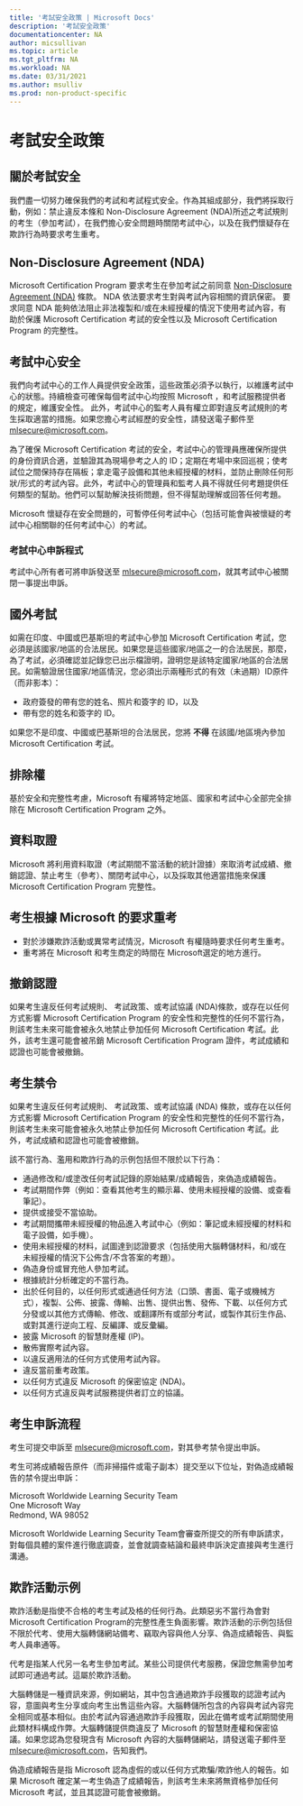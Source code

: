 ```yaml
---
title: '考試安全政策 | Microsoft Docs'
description: '考試安全政策' 
documentationcenter: NA 
author: micsullivan
ms.topic: article
ms.tgt_pltfrm: NA
ms.workload: NA
ms.date: 03/31/2021
ms.author: msulliv
ms.prod: non-product-specific
---
```

# 考試安全政策

## 關於考試安全

我們盡一切努力確保我們的考試和考試程式安全。作為其組成部分，我們將採取行動，例如：禁止違反本條和 Non-Disclosure Agreement (NDA)所述之考試規則的考生（參加考試），在我們擔心安全問題時關閉考試中心，以及在我們懷疑存在欺詐行為時要求考生重考。

## Non-Disclosure Agreement (NDA)

Microsoft Certification Program 要求考生在參加考試之前同意 [Non-Disclosure Agreement (NDA)](/learn/certifications/microsoft-exam-non-disclosure-agreement) 條款。 NDA 依法要求考生對與考試內容相關的資訊保密。 要求同意 NDA 能夠依法阻止非法複製和/或在未經授權的情況下使用考試內容，有助於保護 Microsoft Certification 考試的安全性以及 Microsoft Certification Program 的完整性。

## 考試中心安全

我們向考試中心的工作人員提供安全政策，這些政策必須予以執行，以維護考試中心的狀態。持續檢查可確保每個考試中心均按照 Microsoft ，和考試服務提供者的規定，維護安全性。 此外，考試中心的監考人員有權立即對違反考試規則的考生採取適當的措施。如果您擔心考試經歷的安全性，請發送電子郵件至 [mlsecure@microsoft.com](mailto:mlsecure@microsoft.com)。

為了確保 Microsoft Certification 考試的安全，考試中心的管理員應確保所提供的身份資訊合適，並驗證其為現場參考之人的 ID；定期在考場中來回巡視；使考試位之間保持存在隔板；拿走電子設備和其他未經授權的材料，並防止刪除任何形狀/形式的考試內容。此外，考試中心的管理員和監考人員不得就任何考題提供任何類型的幫助。他們可以幫助解決技術問題，但不得幫助理解或回答任何考題。

Microsoft 懷疑存在安全問題的，可暫停任何考試中心（包括可能會與被懷疑的考試中心相關聯的任何考試中心）的考試。

### 考試中心申訴程式

考試中心所有者可將申訴發送至 [mlsecure@microsoft.com](mailto:mlsecure@microsoft.com)，就其考試中心被關閉一事提出申訴。

## 國外考試

如需在印度、中國或巴基斯坦的考試中心參加 Microsoft Certification 考試，您必須是該國家/地區的合法居民。如果您是這些國家/地區之一的合法居民，那麼，為了考試，必須確認並記錄您已出示檔證明，證明您是該特定國家/地區的合法居民。如需驗證居住國家/地區情況，您必須出示兩種形式的有效（未過期）ID原件（而非影本）：

- 政府簽發的帶有您的姓名、照片和簽字的 ID，以及
- 帶有您的姓名和簽字的 ID。

如果您不是印度、中國或巴基斯坦的合法居民，您將 **不得** 在該國/地區境內參加 Microsoft Certification 考試。

## 排除權

基於安全和完整性考慮，Microsoft 有權將特定地區、國家和考試中心全部完全排除在 Microsoft Certification Program 之外。

## 資料取證

Microsoft 將利用資料取證（考試期間不當活動的統計證據）來取消考試成績、撤銷認證、禁止考生（參考）、關閉考試中心，以及採取其他適當措施來保護Microsoft Certification Program 完整性。

## 考生根據 Microsoft 的要求重考

- 對於涉嫌欺詐活動或異常考試情況，Microsoft 有權隨時要求任何考生重考。
- 重考將在 Microsoft 和考生商定的時間在 Microsoft選定的地方進行。

## 撤銷認證

如果考生違反任何考試規則、 考試政策、或考試協議 (NDA)條款，或存在以任何方式影響 Microsoft Certification Program 的安全性和完整性的任何不當行為，則該考生未來可能會被永久地禁止參加任何 Microsoft Certification 考試。此外，該考生還可能會被吊銷 Microsoft Certification Program 證件，考試成績和認證也可能會被撤銷。

## 考生禁令

如果考生違反任何考試規則、 考試政策、或考試協議 (NDA) 條款，或存在以任何方式影響 Microsoft Certification Program 的安全性和完整性的任何不當行為，則該考生未來可能會被永久地禁止參加任何 Microsoft Certification 考試。此外，考試成績和認證也可能會被撤銷。

該不當行為、濫用和欺詐行為的示例包括但不限於以下行為：

- 通過修改和/或塗改任何考試記錄的原始結果/成績報告，來偽造成績報告。
- 考試期間作弊（例如：查看其他考生的顯示幕、使用未經授權的設備、或查看筆記）。
- 提供或接受不當協助。
- 考試期間攜帶未經授權的物品進入考試中心（例如：筆記或未經授權的材料和電子設備，如手機）。
- 使用未經授權的材料，試圖達到認證要求（包括使用大腦轉儲材料，和/或在未經授權的情況下公佈含/不含答案的考題）。
- 偽造身份或冒充他人參加考試。
- 根據統計分析確定的不當行為。
- 出於任何目的，以任何形式或通過任何方法（口頭、書面、電子或機械方式），複製、公佈、披露、傳輸、出售、提供出售、發佈、下載、以任何方式分發或以其他方式傳輸、修改、或翻譯所有或部分考試，或製作其衍生作品、或對其進行逆向工程、反編譯、或反彙編。
- 披露 Microsoft 的智慧財產權 (IP)。
- 散佈實際考試內容。
- 以違反適用法的任何方式使用考試內容。
- 違反當前重考政策。
- 以任何方式違反 Microsoft 的保密協定 (NDA)。
- 以任何方式違反與考試服務提供者訂立的協議。

## 考生申訴流程

考生可提交申訴至 [mlsecure@microsoft.com](mailto:mlsecure@microsoft.com)，對其參考禁令提出申訴。

考生可將成績報告原件（而非掃描件或電子副本）提交至以下位址，對偽造成績報告的禁令提出申訴：

  Microsoft Worldwide Learning Security Team  
  One Microsoft Way  
  Redmond, WA 98052

Microsoft Worldwide Learning Security Team會審查所提交的所有申訴請求，對每個具體的案件進行徹底調查，並會就調查結論和最終申訴決定直接與考生進行溝通。

## 欺詐活動示例

欺詐活動是指使不合格的考生考試及格的任何行為。此類惡劣不當行為會對 Microsoft Certification Program的完整性產生負面影響。欺詐活動的示例包括但不限於代考、使用大腦轉儲網站備考、竊取內容與他人分享、偽造成績報告、與監考人員串通等。

代考是指某人代另一名考生參加考試。某些公司提供代考服務，保證您無需參加考試即可通過考試。這屬於欺詐活動。

大腦轉儲是一種資訊來源，例如網站，其中包含通過欺詐手段獲取的認證考試內容，意圖與考生分享或向考生出售這些內容。大腦轉儲所包含的內容與考試內容完全相同或基本相似。由於考試內容通過欺詐手段獲取，因此在備考或考試期間使用此類材料構成作弊。大腦轉儲提供商違反了 Microsoft 的智慧財產權和保密協議。如果您認為您發現含有 Microsoft 內容的大腦轉儲網站，請發送電子郵件至 [mlsecure@microsoft.com](mailto:mlsecure@microsoft.com)，告知我們。

偽造成績報告是指 Microsoft 認為虛假的或以任何方式欺騙/欺詐他人的報告。如果 Microsoft 確定某一考生偽造了成績報告，則該考生未來將無資格參加任何 Microsoft 考試，並且其認證可能會被撤銷。